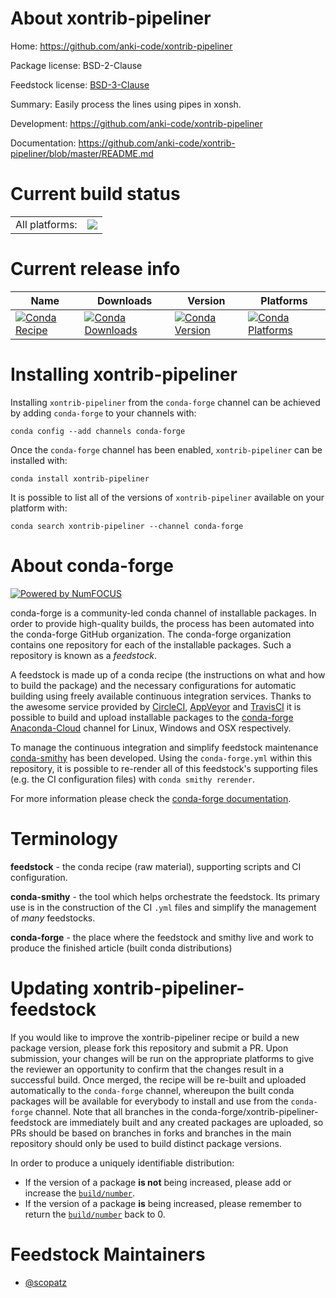 About xontrib-pipeliner
=======================

Home: https://github.com/anki-code/xontrib-pipeliner

Package license: BSD-2-Clause

Feedstock license: [BSD-3-Clause](https://github.com/conda-forge/xontrib-pipeliner-feedstock/blob/master/LICENSE.txt)

Summary: Easily process the lines using pipes in xonsh.

Development: https://github.com/anki-code/xontrib-pipeliner

Documentation: https://github.com/anki-code/xontrib-pipeliner/blob/master/README.md

Current build status
====================


<table><tr><td>All platforms:</td>
    <td>
      <a href="https://dev.azure.com/conda-forge/feedstock-builds/_build/latest?definitionId=10689&branchName=master">
        <img src="https://dev.azure.com/conda-forge/feedstock-builds/_apis/build/status/xontrib-pipeliner-feedstock?branchName=master">
      </a>
    </td>
  </tr>
</table>

Current release info
====================

| Name | Downloads | Version | Platforms |
| --- | --- | --- | --- |
| [![Conda Recipe](https://img.shields.io/badge/recipe-xontrib--pipeliner-green.svg)](https://anaconda.org/conda-forge/xontrib-pipeliner) | [![Conda Downloads](https://img.shields.io/conda/dn/conda-forge/xontrib-pipeliner.svg)](https://anaconda.org/conda-forge/xontrib-pipeliner) | [![Conda Version](https://img.shields.io/conda/vn/conda-forge/xontrib-pipeliner.svg)](https://anaconda.org/conda-forge/xontrib-pipeliner) | [![Conda Platforms](https://img.shields.io/conda/pn/conda-forge/xontrib-pipeliner.svg)](https://anaconda.org/conda-forge/xontrib-pipeliner) |

Installing xontrib-pipeliner
============================

Installing `xontrib-pipeliner` from the `conda-forge` channel can be achieved by adding `conda-forge` to your channels with:

```
conda config --add channels conda-forge
```

Once the `conda-forge` channel has been enabled, `xontrib-pipeliner` can be installed with:

```
conda install xontrib-pipeliner
```

It is possible to list all of the versions of `xontrib-pipeliner` available on your platform with:

```
conda search xontrib-pipeliner --channel conda-forge
```


About conda-forge
=================

[![Powered by NumFOCUS](https://img.shields.io/badge/powered%20by-NumFOCUS-orange.svg?style=flat&colorA=E1523D&colorB=007D8A)](http://numfocus.org)

conda-forge is a community-led conda channel of installable packages.
In order to provide high-quality builds, the process has been automated into the
conda-forge GitHub organization. The conda-forge organization contains one repository
for each of the installable packages. Such a repository is known as a *feedstock*.

A feedstock is made up of a conda recipe (the instructions on what and how to build
the package) and the necessary configurations for automatic building using freely
available continuous integration services. Thanks to the awesome service provided by
[CircleCI](https://circleci.com/), [AppVeyor](https://www.appveyor.com/)
and [TravisCI](https://travis-ci.com/) it is possible to build and upload installable
packages to the [conda-forge](https://anaconda.org/conda-forge)
[Anaconda-Cloud](https://anaconda.org/) channel for Linux, Windows and OSX respectively.

To manage the continuous integration and simplify feedstock maintenance
[conda-smithy](https://github.com/conda-forge/conda-smithy) has been developed.
Using the ``conda-forge.yml`` within this repository, it is possible to re-render all of
this feedstock's supporting files (e.g. the CI configuration files) with ``conda smithy rerender``.

For more information please check the [conda-forge documentation](https://conda-forge.org/docs/).

Terminology
===========

**feedstock** - the conda recipe (raw material), supporting scripts and CI configuration.

**conda-smithy** - the tool which helps orchestrate the feedstock.
                   Its primary use is in the construction of the CI ``.yml`` files
                   and simplify the management of *many* feedstocks.

**conda-forge** - the place where the feedstock and smithy live and work to
                  produce the finished article (built conda distributions)


Updating xontrib-pipeliner-feedstock
====================================

If you would like to improve the xontrib-pipeliner recipe or build a new
package version, please fork this repository and submit a PR. Upon submission,
your changes will be run on the appropriate platforms to give the reviewer an
opportunity to confirm that the changes result in a successful build. Once
merged, the recipe will be re-built and uploaded automatically to the
`conda-forge` channel, whereupon the built conda packages will be available for
everybody to install and use from the `conda-forge` channel.
Note that all branches in the conda-forge/xontrib-pipeliner-feedstock are
immediately built and any created packages are uploaded, so PRs should be based
on branches in forks and branches in the main repository should only be used to
build distinct package versions.

In order to produce a uniquely identifiable distribution:
 * If the version of a package **is not** being increased, please add or increase
   the [``build/number``](https://docs.conda.io/projects/conda-build/en/latest/resources/define-metadata.html#build-number-and-string).
 * If the version of a package **is** being increased, please remember to return
   the [``build/number``](https://docs.conda.io/projects/conda-build/en/latest/resources/define-metadata.html#build-number-and-string)
   back to 0.

Feedstock Maintainers
=====================

* [@scopatz](https://github.com/scopatz/)

